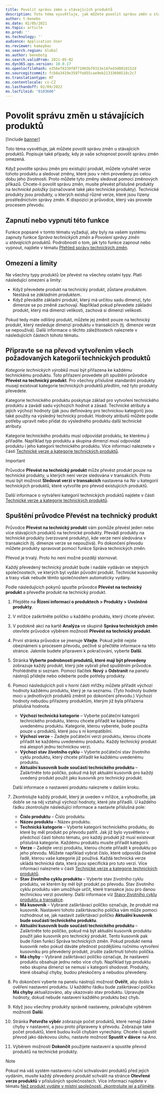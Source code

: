 ```yaml
---
title: Povolit správu změn u stávajících produktů
description: Toto téma vysvětluje, jak můžete povolit správu změn u stávajících produktů. Popisuje také případy, kdy je vaše schopnost povolit správu změn omezená.
author: t-benebo
ms.date: 02/05/2021
ms.topic: article
ms.prod: ''
ms.technology: ''
audience: Application User
ms.reviewer: kamaybac
ms.search.region: Global
ms.author: benebotg
ms.search.validFrom: 2021-05-02
ms.dyn365.ops.version: 10.0.17
ms.openlocfilehash: e356ef8339f8f71965bf9313e14fed3d0810152d
ms.sourcegitcommit: fcb8a3419e3597fe855cae9eb21333698518c2c7
ms.translationtype: HT
ms.contentlocale: cs-CZ
ms.lasthandoff: 02/09/2022
ms.locfileid: "8103606"
---
```

# <a name="enable-change-management-on-existing-products"></a>Povolit správu změn u stávajících produktů

[!include [banner](../../includes/banner.md)]

Toto téma vysvětluje, jak můžete povolit správu změn u stávajících produktů. Popisuje také případy, kdy je vaše schopnost povolit správu změn omezená.

Když povolíte správu změn pro existující produkt, můžete vytvářet verze tohoto produktu a sledovat změny, které jsou v něm provedeny po celou dobu jeho životnosti. Proto můžete tyto změny sledovat pomocí změnových příkazů. Chcete-li povolit správu změn, musíte převést příslušné produkty na *technické položky* (označované také jako technické produkty). Technické produkty jsou produkty, u kterých existují různé verze, které jsou řízeny prostřednictvím správy změn. K dispozici je průvodce, který vás provede procesem převodu.

## <a name="turn-this-feature-on-or-off"></a>Zapnutí nebo vypnutí této funkce

Funkce popsané v tomto tématu vyžadují, aby byly na vašem systému zapnuty funkce *Správa technických změn* a *Povolení správy změn u stávajících produktů*. Podrobnosti o tom, jak tyto funkce zapnout nebo vypnout, najdete v tématu [Přehled správy technických změn](product-engineering-overview.md).

## <a name="restrictions-and-limitations"></a>Omezení a limity

Ne všechny typy produktů lze převést na všechny ostatní typy. Platí následující omezení a limity:

- Když převedete produkt na technický produkt, zůstane *produktem*. Nestává se *základním produktem*.
- Když převádíte základní produkt, který má určitou sadu dimenzí, tyto dimenze se po změně zachovají. Například pokud převedete základní produkt, který má dimenzi velikosti, zachová si dimenzi velikosti.

Pokud tedy máte odlišný produkt, můžete jej změnit pouze na technický produkt, který nesleduje dimenzi produktu v transakcích (tj. dimenze verze se nepoužívá). Další informace o těchto záležitostech naleznete v následujících částech tohoto tématu.

## <a name="prepare-for-conversion-by-creating-all-required-engineering-product-categories"></a>Připravte se na převod vytvořením všech požadovaných kategorií technických produktů

*Kategorie technických výrobků* musí být přiřazena ke každému technickému produktu. Toto přiřazení provedete při spuštění průvodce **Převést na technický produkt**. Pro všechny příslušné standardní produkty musejí existovat kategorie technických produktů *předtím*, než tyto produkty převedete.

Kategorie technického produktu poskytuje základ pro vytvoření technického produktu a zavádí sadu výchozích hodnot a zásad. Technické atributy a jejich výchozí hodnoty (jak jsou definovány pro technickou kategorii) jsou také použity na výsledný technický produkt. Hodnoty atributů můžete podle potřeby upravit nebo přidat do výsledného produktu další technické atributy.

Kategorie technického produktu musí odpovídat produktu, ke kterému ji přiřadíte. Například typ produktu a skupina dimenzí musí odpovídat produktu i jeho kategorii technického produktu. Více informací naleznete v části [Technické verze a kategorie technických produktů](engineering-versions-product-category.md).

> [!IMPORTANT]
> Průvodce **Převést na technický produkt** může převést produkt pouze na technické produkty, u kterých není verze sledována v transakcích. Proto musí být možnost **Sledovat verzi v transakcích** nastavena na *Ne* u kategorií technických produktů, které vytvoříte pro převod existujících produktů.

Další informace o vytváření kategorií technických produktů najdete v části [Technické verze a kategorie technických produktů](engineering-versions-product-category.md).

## <a name="run-the-convert-to-engineering-product-wizard"></a>Spuštění průvodce Převést na technický produkt

Průvodce **Převést na technický produkt** vám pomůže převést jeden nebo více stávajících produktů na technické produkty. Převádí produkty na technické produkty (verzované produkty), kde verze není sledována v transakcích (tj. dimenze verze se nepoužívá). Po dokončení převodu můžete produkty spravovat pomocí funkce Správa technických změn.

Převod je trvalý. Proto ho není možné později stornovat. 

Každý převedený technický produkt bude i nadále vydáván ve stejných společnostech, ve kterých byl vydán původní produkt. Technické kusovníky a trasy však nebude těmto společnostem automaticky vydány.

Podle následujících pokynů spusťte průvodce **Převést na technický produkt** a převeďte produkt na technický produkt.

1. Přejděte na **Řízení informací o produktech \> Produkty \> Uvolněné produkty**.
1. V mřížce zaškrtněte políčko u každého produktu, který chcete převést.
1. V podokně akcí na kartě **Analýza** ve skupině **Správa technických změn** otevřete průvodce výběrem možnosti **Převést na technický produkt**.
1. První stránka průvodce se jmenuje **Vítejte**. Pokud ještě nejste obeznámeni s procesem převodu, pečlivě si přečtěte informace na této stránce. Jakmile budete připraveni k pokračování, vyberte **Další**.
1. Stránka **Vyberte podrobnosti produktů, které mají být převedeny** zobrazuje každý produkt, který jste vybrali před spuštěním průvodce. Prohlédněte si seznam. Pomocí tlačítek **Nový** a **Odstranit** na panelu nástrojů přidejte nebo odeberte podle potřeby produkty.
1. Pomocí následujících polí v horní části mřížky můžete přiřadit výchozí hodnoty každému produktu, který je na seznamu. (Tyto hodnoty budete moci u jednotlivých produktů změnit po dokončení převodu.) Výchozí hodnoty nebudou přiřazeny produktům, kterým již byla přiřazena příslušná hodnota.

    - **Výchozí technická kategorie** – Vyberte počáteční kategorii technického produktu, kterou chcete přiřadit ke každému uvedenému produktu. Kategorie, kterou vyberete, bude použita pouze u produktů, které jsou s ní kompatibilní.
    - **Výchozí verze** – Zadejte počáteční verzi produktu, kterou chcete přiřadit ke každému uvedenému produktu. Každý technický produkt má alespoň jednu technickou verzi.
    - **Výchozí stav životního cyklu** – Vyberte počáteční stav životního cyklu produktu, který chcete přiřadit ke každému uvedenému produktu.
    - **Aktuální kusovník bude součástí technického produktu** – Zaškrtněte toto políčko, pokud má být aktuální kusovník pro každý uvedený produkt použit jako kusovník pro technický produkt.

    Další informace o nastavení produktu naleznete v dalším kroku.

1. Zkontrolujte každý produkt, který je uveden v mřížce, a vyhodnoťte, jak dobře se na něj vztahují výchozí hodnoty, které jste přiřadili. U každého řádku zkontrolujte následující informace a nastavte příslušná pole:

    - **Číslo produktu** – Číslo produktu.
    - **Název produktu** – Název produktu.
    - **Technická kategorie** – Vyberte kategorii technického produktu, do které by měl produkt po převodu patřit. Jak již bylo vysvětleno v předchozí části tohoto tématu, pro každý produkt již musí existovat příslušná kategorie. Každému produktu musíte přiřadit kategorii.
    - **Verze** – Zadejte verzi produktu, kterou chcete přiřadit k produktu po jeho převodu. Můžete například vybrat číslo, které odpovídá číselné řadě, kterou vaše kategorie již používá. Každá technická verze ukládá technická data, která jsou specifická pro tuto verzi. Více informací naleznete v části [Technické verze a kategorie technických produktů](engineering-versions-product-category.md).
    - **Stav životního cyklu produktu** – Vyberte stav životního cyklu produktu, ve kterém by měl být produkt po převodu. Stav životního cyklu produktu vám umožňuje určit, které transakce jsou pro danou technickou verzi povoleny. Další informace viz [Stavy životního cyklu produktu a transakce](product-lifecycle-state-transactions.md).
    - **Má kusovník** – Vybrané zaškrtávací políčko označuje, že produkt má kusovník. Nastavení tohoto zaškrtávacího políčka vám může pomoci rozhodnout se, jak nastavit zaškrtávací políčko **Aktuální kusovník bude součástí technického produktu**.
    - **Aktuální kusovník bude součástí technického produktu** – Zaškrtněte toto políčko, pokud má být aktuální kusovník produktu použit jako kusovník pro technický produkt. Tento kusovník pak bude řízen funkcí Správa technických změn. Pokud produkt nemá kusovník nebo pokud dáváte přednost pozdějšímu ručnímu vytvoření kusovníku pro převedený produkt, zrušte zaškrtnutí tohoto políčka.
    - **Má chyby** – Vybrané zaškrtávací políčko označuje, že nastavení produktu obsahuje jednu nebo více chyb. Například typ produktu nebo skupina dimenzí se nemusí v kategorii shodovat. Produkty, které obsahují chyby, budou přeskočeny a nebudou převedeny.

1. Po dokončení vyberte na panelu nástrojů možnost **Ověřit**, aby došlo k ověření nastavení produktu. U každého řádku bude zaškrtávací políčko **Má chyby** aktualizováno, aby ukazovalo stav produktu. Upravujte hodnoty, dokud nebude nastavení každého produktu bez chyb.
1. Když jsou všechny produkty správně nastaveny, pokračujte výběrem možnosti **Další**.
1. Stránka **Potvrďte výběr** zobrazuje počet produktů, které nemají žádné chyby v nastavení, a jsou proto připraveny k převodu. Zobrazuje také počet produktů, které budou kvůli chybám vynechány. Chcete-li spustit převod jako dávkovou úlohu, nastavte možnost **Spustit v dávce** na *Ano*.
1. Výběrem možnosti **Dokončit** použijete nastavení a spustíte převod produktů na technické produkty.

> [!NOTE]
> Pokud má váš systém nastaveno ruční schvalování produktů před jejich vydáním, musíte každý převedený produkt schválit na stránce **Otevřené verze produktů** v příslušných společnostech. Více informací najdete v tématu [Než produkt vydáte v místní společnosti, zkontrolujte jej a přijměte](engineering-scenarios.md#accept).
